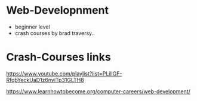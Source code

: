 # Web-Developnment 
- beginner level 
- crash courses by brad traversy..

# Crash-Courses links 
https://www.youtube.com/playlist?list=PLillGF-RfqbYeckUaD1z6nviTp31GLTH8




https://www.learnhowtobecome.org/computer-careers/web-development/

